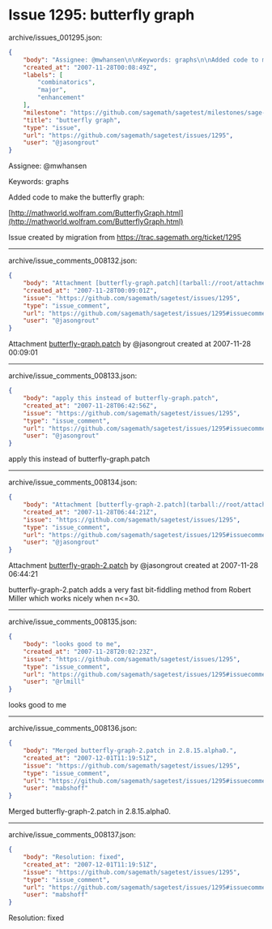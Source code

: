 # Issue 1295: butterfly graph

archive/issues_001295.json:
```json
{
    "body": "Assignee: @mwhansen\n\nKeywords: graphs\n\nAdded code to make the butterfly graph:\n\n[http://mathworld.wolfram.com/ButterflyGraph.html](http://mathworld.wolfram.com/ButterflyGraph.html)\n\n\n\nIssue created by migration from https://trac.sagemath.org/ticket/1295\n\n",
    "created_at": "2007-11-28T00:08:49Z",
    "labels": [
        "combinatorics",
        "major",
        "enhancement"
    ],
    "milestone": "https://github.com/sagemath/sagetest/milestones/sage-2.8.15",
    "title": "butterfly graph",
    "type": "issue",
    "url": "https://github.com/sagemath/sagetest/issues/1295",
    "user": "@jasongrout"
}
```
Assignee: @mwhansen

Keywords: graphs

Added code to make the butterfly graph:

[http://mathworld.wolfram.com/ButterflyGraph.html](http://mathworld.wolfram.com/ButterflyGraph.html)



Issue created by migration from https://trac.sagemath.org/ticket/1295





---

archive/issue_comments_008132.json:
```json
{
    "body": "Attachment [butterfly-graph.patch](tarball://root/attachments/some-uuid/ticket1295/butterfly-graph.patch) by @jasongrout created at 2007-11-28 00:09:01",
    "created_at": "2007-11-28T00:09:01Z",
    "issue": "https://github.com/sagemath/sagetest/issues/1295",
    "type": "issue_comment",
    "url": "https://github.com/sagemath/sagetest/issues/1295#issuecomment-8132",
    "user": "@jasongrout"
}
```

Attachment [butterfly-graph.patch](tarball://root/attachments/some-uuid/ticket1295/butterfly-graph.patch) by @jasongrout created at 2007-11-28 00:09:01



---

archive/issue_comments_008133.json:
```json
{
    "body": "apply this instead of butterfly-graph.patch",
    "created_at": "2007-11-28T06:42:56Z",
    "issue": "https://github.com/sagemath/sagetest/issues/1295",
    "type": "issue_comment",
    "url": "https://github.com/sagemath/sagetest/issues/1295#issuecomment-8133",
    "user": "@jasongrout"
}
```

apply this instead of butterfly-graph.patch



---

archive/issue_comments_008134.json:
```json
{
    "body": "Attachment [butterfly-graph-2.patch](tarball://root/attachments/some-uuid/ticket1295/butterfly-graph-2.patch) by @jasongrout created at 2007-11-28 06:44:21\n\nbutterfly-graph-2.patch adds a very fast bit-fiddling method from Robert Miller which works nicely when n<=30.",
    "created_at": "2007-11-28T06:44:21Z",
    "issue": "https://github.com/sagemath/sagetest/issues/1295",
    "type": "issue_comment",
    "url": "https://github.com/sagemath/sagetest/issues/1295#issuecomment-8134",
    "user": "@jasongrout"
}
```

Attachment [butterfly-graph-2.patch](tarball://root/attachments/some-uuid/ticket1295/butterfly-graph-2.patch) by @jasongrout created at 2007-11-28 06:44:21

butterfly-graph-2.patch adds a very fast bit-fiddling method from Robert Miller which works nicely when n<=30.



---

archive/issue_comments_008135.json:
```json
{
    "body": "looks good to me",
    "created_at": "2007-11-28T20:02:23Z",
    "issue": "https://github.com/sagemath/sagetest/issues/1295",
    "type": "issue_comment",
    "url": "https://github.com/sagemath/sagetest/issues/1295#issuecomment-8135",
    "user": "@rlmill"
}
```

looks good to me



---

archive/issue_comments_008136.json:
```json
{
    "body": "Merged butterfly-graph-2.patch in 2.8.15.alpha0.",
    "created_at": "2007-12-01T11:19:51Z",
    "issue": "https://github.com/sagemath/sagetest/issues/1295",
    "type": "issue_comment",
    "url": "https://github.com/sagemath/sagetest/issues/1295#issuecomment-8136",
    "user": "mabshoff"
}
```

Merged butterfly-graph-2.patch in 2.8.15.alpha0.



---

archive/issue_comments_008137.json:
```json
{
    "body": "Resolution: fixed",
    "created_at": "2007-12-01T11:19:51Z",
    "issue": "https://github.com/sagemath/sagetest/issues/1295",
    "type": "issue_comment",
    "url": "https://github.com/sagemath/sagetest/issues/1295#issuecomment-8137",
    "user": "mabshoff"
}
```

Resolution: fixed
